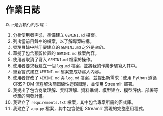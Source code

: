 # 作業日誌

以下是我執行的步驟：

1.  分析使用者需求，準備建立 `GEMINI.md` 檔案。
2.  列出當前目錄中的檔案，以了解專案結構。
3.  發現目錄中除了要建立的 `GEMINI.md` 之外是空的。
4.  草擬了包含預留位置的 `GEMINI.md` 檔案內容。
5.  使用者取消了寫入 `GEMINI.md` 檔案的操作。
6.  使用者要求我建立一個 `log.md` 檔案，並將我的作業步驟寫入其中。
7.  重新嘗試建立 `GEMINI.md` 檔案並成功寫入內容。
8.  使用者修改了 `GEMINI.md` 與 `log.md` 檔案，並提出新需求：使用 Python 遵循 CRISP-DM 流程解決簡單線性迴歸問題，並使用 Streamlit 部署。
9.  我提出了包含商業理解、資料理解、資料準備、模型建立、模型評估、部署等步驟的開發計畫。
10. 我建立了 `requirements.txt` 檔案，其中包含專案所需的函式庫。
11. 我建立了 `app.py` 檔案，其中包含使用 Streamlit 實現的完整應用程式。